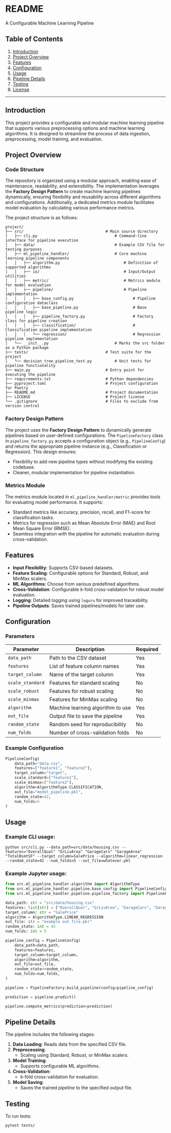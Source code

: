 # README
A Configurable Machine Learning Pipeline

## Table of Contents
1. [Introduction](#introduction)
2. [Project Overview](#project-overview)
3. [Features](#features)
4. [Configuration](#configuration)
5. [Usage](#usage)
6. [Pipeline Details](#pipeline-details)
7. [Testing](#testing)
8. [License](#license)

---

## Introduction
This project provides a configurable and modular machine learning pipeline that supports various preprocessing options and machine learning algorithms. It is designed to streamline the process of data ingestion, preprocessing, model training, and evaluation.

## Project Overview
### Code Structure
The repository is organized using a modular approach, enabling ease of maintenance, readability, and extensibility. The implementation leverages the **Factory Design Pattern** to create machine learning pipelines dynamically, ensuring flexibility and reusability across different algorithms and configurations. Additionally, a dedicated metrics module facilitates model evaluation by calculating various performance metrics.

The project structure is as follows:
```
project/
├── src/                                    # Main source directory
│   ├── cli.py                                  # Command-line interface for pipeline execution
│   ├── data/                                   # Example CSV file for testing purposes
│   ├── ml_pipeline_handler/                    # Core machine learning pipeline components
│   │   ├── algorithm.py                            # Definition of supported algorithms
│   │   ├── io/                                     # Input/Output utilities
│   │   ├── metric/                                 # Metrics module for model evaluation
│   │   ├── pipeline/                               # Pipeline implementation
│   │   │   ├── base_config.py                          # Pipeline configuration dataclass
│   │   │   ├── base_pipeline.py                        # Base pipeline logic
│   │   │   ├── pipeline_factory.py                     # Factory class for pipeline creation
│   │   │   ├── classification/                         # Classification pipeline implementation
│   │   │   └── regression/                             # Regression pipeline implementation
│   └── __init__.py                             # Marks the src folder as a Python package
├── tests/                                  # Test suite for the project
│   └── decision_tree_pipeline_test.py          # Unit tests for pipeline functionality
├── main.py                                 # Entry point for executing the pipeline
├── requirements.txt                        # Python dependencies
├── pyproject.toml                          # Project configuration for Poetry
├── README.md                               # Project documentation
├── LICENSE                                 # Project license
└── .gitignore                              # Files to exclude from version control
```

### Factory Design Pattern
The project uses the **Factory Design Pattern** to dynamically generate pipelines based on user-defined configurations. The `PipelineFactory` class in `pipeline_factory.py` accepts a configuration object (e.g., `PipelineConfig`) and returns the appropriate pipeline instance (e.g., Classification or Regression). This design ensures:
- Flexibility to add new pipeline types without modifying the existing codebase.
- Cleaner, modular implementation for pipeline instantiation.

### Metrics Module
The metrics module located in `ml_pipeline_handler/metric` provides tools for evaluating model performance. It supports:
- Standard metrics like accuracy, precision, recall, and F1-score for classification tasks.
- Metrics for regression such as Mean Absolute Error (MAE) and Root Mean Square Error (RMSE).
- Seamless integration with the pipeline for automatic evaluation during cross-validation.

## Features
- **Input Flexibility**: Supports CSV-based datasets.
- **Feature Scaling**: Configurable options for Standard, Robust, and MinMax scalers.
- **ML Algorithms**: Choose from various predefined algorithms.
- **Cross-Validation**: Configurable k-fold cross-validation for robust model evaluation.
- **Logging**: Detailed logging using `loguru` for improved traceability.
- **Pipeline Outputs**: Saves trained pipelines/models for later use.

## Configuration
### Parameters
| Parameter         | Description                         | Required |
|-------------------|-------------------------------------|----------|
| `data_path`       | Path to the CSV dataset             | Yes      |
| `features`        | List of feature column names        | Yes      |
| `target_column`   | Name of the target column           | Yes      |
| `scale_standard`  | Features for standard scaling       | No       |
| `scale_robust`    | Features for robust scaling         | No       |
| `scale_minmax`    | Features for MinMax scaling         | No       |
| `algorithm`       | Machine learning algorithm to use   | Yes      |
| `out_file`        | Output file to save the pipeline    | Yes      |
| `random_state`    | Random seed for reproducibility     | No       |
| `num_folds`       | Number of cross-validation folds    | No       |

### Example Configuration
```python
PipelineConfig(
    data_path="data.csv",
    features=["feature1", "feature2"],
    target_column="target",
    scale_standard=["feature1"],
    scale_minmax=["feature2"],
    algorithm=AlgorithmType.CLASSIFICATION,
    out_file="model_pipeline.pkl",
    random_state=42,
    num_folds=5
)
```

## Usage
### Example CLI usage:

```shell
python src/cli.py --data_path=src/data/housing.csv --features="OverallQual" "GrLivArea" "GarageCars" "GarageArea" "TotalBsmtSF" --target_column=SalePrice --algorithm=linear_regression --random_state=42 --num_folds=5 --out_file=whatever.pkl
```

### Example Jupyter usage:
```python
from src.ml_pipeline_handler.algorithm import AlgorithmType
from src.ml_pipeline_handler.pipeline.base_config import PipelineConfig
from src.ml_pipeline_handler.pipeline.pipeline_factory import PipelineFactory

data_path: str = "src/data/housing.csv"
features: list[str] = ["OverallQual", "GrLivArea", "GarageCars", "GarageArea", "TotalBsmtSF"]
target_column: str = "SalePrice"
algorithm = AlgorithmType.LINEAR_REGRESSION
out_file: str = "example out file.pkl"
random_state: int = 42
num_folds: int = 5

pipeline_config = PipelineConfig(
    data_path=data_path,
    features=features,
    target_column=target_column,
    algorithm=algorithm,
    out_file=out_file,
    random_state=random_state,
    num_folds=num_folds,
)

pipeline = PipelineFactory.build_pipeline(config=pipeline_config)

prediction = pipeline.predict()

pipeline.compute_metrics(prediction=prediction)
```
## Pipeline Details
The pipeline includes the following stages:
1. **Data Loading**: Reads data from the specified CSV file.
2. **Preprocessing**:
   - Scaling using Standard, Robust, or MinMax scalers.
3. **Model Training**:
   - Supports configurable ML algorithms.
4. **Cross-Validation**:
   - k-fold cross-validation for evaluation.
5. **Model Saving**:
   - Saves the trained pipeline to the specified output file.

## Testing
To run tests:
```bash
pytest tests/
```